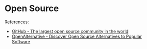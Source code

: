 # Open Source

References:

- [GitHub - The largest open source community in the world](https://github.com/open-source)
- [OpenAlternative - Discover Open Source Alternatives to Popular Software](https://openalternative.co)

